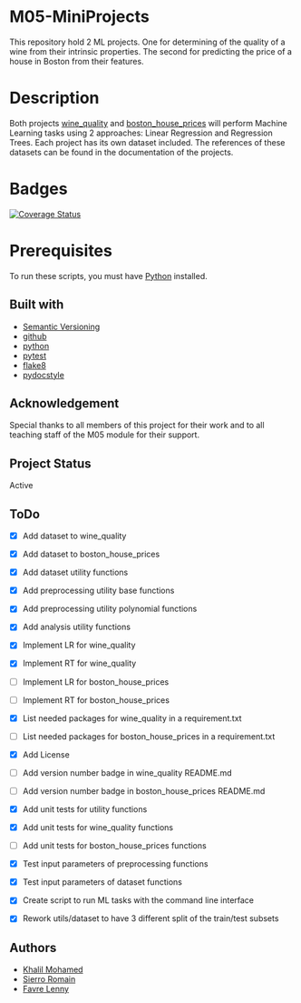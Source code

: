 # M05-MiniProjects
This repository hold 2 ML projects. One for determining of the quality of a wine from their intrinsic properties. The second for predicting the price of a house in Boston from their features.

# Description
Both projects [wine_quality](wine_quality/README.md) and [boston_house_prices](boston_house_prices/README.md) will perform Machine Learning tasks using 2 approaches: Linear Regression and Regression Trees.
Each project has its own dataset included. The references of these datasets can be found in the documentation of the projects.

# Badges
[![Coverage Status](https://coveralls.io/repos/github/Chxresubles/m05_miniprojects/badge.svg?branch=master)](https://coveralls.io/github/Chxresubles/m05_miniprojects?branch=master)

# Prerequisites
To run these scripts, you must have [Python](https://www.python.org/) installed.

## Built with
* [Semantic Versioning](https://semver.org/)
* [github](https://github.com)
* [python](https://www.python.org/)
* [pytest](https://docs.pytest.org/)
* [flake8](https://flake8.pycqa.org/en/latest/)
* [pydocstyle](http://www.pydocstyle.org/en/stable/)

## Acknowledgement
Special thanks to all members of this project for their work and to all teaching staff of the M05 module for their support.

## Project Status
Active

## ToDo
- [x] Add dataset to wine_quality
- [x] Add dataset to boston_house_prices
- [x] Add dataset utility functions
- [x] Add preprocessing utility base functions
- [x] Add preprocessing utility polynomial functions
- [x] Add analysis utility functions
- [x] Implement LR for wine_quality
- [x] Implement RT for wine_quality
- [ ] Implement LR for boston_house_prices
- [ ] Implement RT for boston_house_prices
- [x] List needed packages for wine_quality in a requirement.txt

- [ ] List needed packages for boston_house_prices in a requirement.txt
- [x] Add License
- [ ] Add version number badge in wine_quality README.md
- [ ] Add version number badge in boston_house_prices README.md
- [x] Add unit tests for utility functions
- [x] Add unit tests for wine_quality functions
- [ ] Add unit tests for boston_house_prices functions
- [x] Test input parameters of preprocessing functions
- [x] Test input parameters of dataset functions
- [x] Create script to run ML tasks with the command line interface
- [x] Rework utils/dataset to have 3 different split of the train/test subsets

## Authors
* [Khalil Mohamed](https://github.com/Khalil-Mo)
* [Sierro Romain](https://github.com/Sierom)
* [Favre Lenny](https://gitlab.com/Chxresubles)
